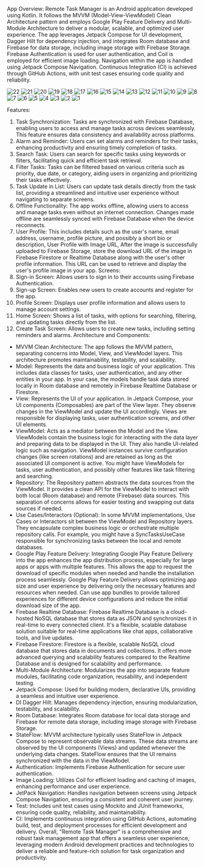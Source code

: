 App Overview:
Remote Task Manager is an Android application developed using Kotlin. It follows the MVVM (Model-View-ViewModel) Clean Architecture pattern and employs Google Play Feature Delivery and Multi-Module Architecture to deliver a modular, scalable, and optimized user experience. The app leverages Jetpack Compose for UI development, Dagger Hilt for dependency injection, and integrates Room database and Firebase for data storage, including image storage with Firebase Storage. Firebase Authentication is used for user authentication, and Coil is employed for efficient image loading. Navigation within the app is handled using Jetpack Compose Navigation. Continuous Integration (CI) is achieved through GitHub Actions, with unit test cases ensuring code quality and reliability.

![22](https://github.com/nagarajudbng/RemoteTaskManager/assets/2852460/2824fbd7-10b4-4723-8ed2-17ec18c17ff7)
![21](https://github.com/nagarajudbng/RemoteTaskManager/assets/2852460/422ae98c-2293-4ebd-a767-afc12d87d904)
![20](https://github.com/nagarajudbng/RemoteTaskManager/assets/2852460/000917c9-6fff-4e7a-9ec5-80338e4f6346)
![19](https://github.com/nagarajudbng/RemoteTaskManager/assets/2852460/e5698eef-7fd5-4bb2-ac67-0d38c6c0fb74)
![18](https://github.com/nagarajudbng/RemoteTaskManager/assets/2852460/8d504d94-78fc-4f04-b635-beacb041c29d)
![17](https://github.com/nagarajudbng/RemoteTaskManager/assets/2852460/a47197d4-b7d1-45dc-977d-618a050a517c)
![16](https://github.com/nagarajudbng/RemoteTaskManager/assets/2852460/1097eb1b-1c10-4505-bbf2-4236661ec1dd)
![15](https://github.com/nagarajudbng/RemoteTaskManager/assets/2852460/b6ab9062-2d66-498d-823d-a2a78417ac5d)
![14](https://github.com/nagarajudbng/RemoteTaskManager/assets/2852460/c95f174a-a5b3-49ce-853d-e516a1afceb4)
![13](https://github.com/nagarajudbng/RemoteTaskManager/assets/2852460/18472d53-d566-408f-bb0b-211c7a8eab10)
![12](https://github.com/nagarajudbng/RemoteTaskManager/assets/2852460/0576da63-27cc-42f7-a683-9c32978f8462)
![11](https://github.com/nagarajudbng/RemoteTaskManager/assets/2852460/8be7af09-d72a-4e90-9c55-6811edbcb6e5)
![10](https://github.com/nagarajudbng/RemoteTaskManager/assets/2852460/dc013afd-bdc8-4761-a499-345b66610a2c)
![9](https://github.com/nagarajudbng/RemoteTaskManager/assets/2852460/6b573857-e582-4873-805b-ee22c6e9780b)
![8](https://github.com/nagarajudbng/RemoteTaskManager/assets/2852460/f32cd576-c9f9-4b7c-b5d8-73eed93a40f8)
![7](https://github.com/nagarajudbng/RemoteTaskManager/assets/2852460/0bff9f0f-9995-4cd4-aa34-539fde400836)
![6](https://github.com/nagarajudbng/RemoteTaskManager/assets/2852460/25013fc7-abbf-4283-885c-68a1a6b11bc8)
![5](https://github.com/nagarajudbng/RemoteTaskManager/assets/2852460/c6975725-95d4-48f7-b67f-40371b9c316a)
![4](https://github.com/nagarajudbng/RemoteTaskManager/assets/2852460/164a8693-03ca-4447-89ed-8f1b602d43db)
![3](https://github.com/nagarajudbng/RemoteTaskManager/assets/2852460/6bce7c83-209a-4559-9c4b-a93ce9e25c17)
![2](https://github.com/nagarajudbng/RemoteTaskManager/assets/2852460/9b24ce7f-21b5-4d52-be82-bd02cdb74539)
![1](https://github.com/nagarajudbng/RemoteTaskManager/assets/2852460/d36a1574-f407-42c8-b7ff-e963af48e237)

Features:
1. Task Synchronization: Tasks are synchronized with Firebase Database, enabling users to access and manage tasks across devices seamlessly. This feature ensures data consistency and availability across platforms.
2. Alarm and Reminder: Users can set alarms and reminders for their tasks, enhancing productivity and ensuring timely completion of tasks.
3. Search Task: Users can search for specific tasks using keywords or filters, facilitating quick and efficient task retrieval.
4. Filter Tasks: Tasks can be filtered based on various criteria such as priority, due date, or category, aiding users in organizing and prioritizing their tasks effectively.
5. Task Update in List: Users can update task details directly from the task list, providing a streamlined and intuitive user experience without navigating to separate screens.
6. Offline Functionality: The app works offline, allowing users to access and manage tasks even without an internet connection. Changes made offline are seamlessly synced with Firebase Database when the device reconnects.
7. User Profile: This includes details such as the user's name, email address, username, profile picture, and possibly a short bio or description, User Profile with Image URL, After the image is successfully uploaded to Firebase Storage, store the download URL of the image in Firebase Firestore or Realtime Database along with the user's other profile information. This URL can be used to retrieve and display the user's profile image in your app.
Screens:
1. Sign-in Screen: Allows users to sign in to their accounts using Firebase Authentication.
2. Sign-up Screen: Enables new users to create accounts and register for the app.
3. Profile Screen: Displays user profile information and allows users to manage account settings.
4. Home Screen: Shows a list of tasks, with options for searching, filtering, and updating tasks directly from the list.
5. Create Task Screen: Allows users to create new tasks, including setting reminders and alarms.
Architecture and Components:
* MVVM Clean Architecture: The app follows the MVVM pattern, separating concerns into Model, View, and ViewModel layers. This architecture promotes maintainability, testability, and scalability.
* Model: Represents the data and business logic of your application. This includes data classes for tasks, user authentication, and any other entities in your app. In your case, the models handle task data stored locally in Room database and remotely in Firebase Realtime Database or Firestore.
* View: Represents the UI of your application. In Jetpack Compose, your UI components (Composables) are part of the View layer. They observe changes in the ViewModel and update the UI accordingly. Views are responsible for displaying tasks, user authentication screens, and other UI elements.
* ViewModel: Acts as a mediator between the Model and the View. ViewModels contain the business logic for interacting with the data layer and preparing data to be displayed in the UI. They also handle UI-related logic such as navigation. ViewModel instances survive configuration changes (like screen rotations) and are retained as long as the associated UI component is active. You might have ViewModels for tasks, user authentication, and possibly other features like task filtering and searching.
* Repository: The Repository pattern abstracts the data sources from the ViewModel. It provides a clean API for the ViewModel to interact with both local (Room database) and remote (Firebase) data sources. This separation of concerns allows for easier testing and swapping out data sources if needed.
* Use Cases/Interactors (Optional): In some MVVM implementations, Use Cases or Interactors sit between the ViewModel and Repository layers. They encapsulate complex business logic or orchestrate multiple repository calls. For example, you might have a SyncTasksUseCase responsible for synchronizing tasks between the local and remote databases.
* Google Play Feature Delivery: Integrating Google Play Feature Delivery into the app enhances the app distribution process, especially for large apps or apps with multiple features. This allows the app to request the download of specific modules when needed and handle the installation process seamlessly. Google Play Feature Delivery allows optimizing app size and user experience by delivering only the necessary features and resources when needed. Can use app bundles to provide tailored experiences for different device configurations and reduce the initial download size of the app.
* Firebase Realtime Database: Firebase Realtime Database is a cloud-hosted NoSQL database that stores data as JSON and synchronizes it in real-time to every connected client. It's a flexible, scalable database solution suitable for real-time applications like chat apps, collaborative tools, and live updates.
* Firebase Firestore: Firestore is a flexible, scalable NoSQL cloud database that stores data in documents and collections. It offers more advanced querying and scalability features compared to the Realtime Database and is designed for scalability and performance.
* Multi-Module Architecture: Modularizes the app into separate feature modules, facilitating code organization, reusability, and independent testing.
* Jetpack Compose: Used for building modern, declarative UIs, providing a seamless and intuitive user experience.
* DI Dagger Hilt: Manages dependency injection, ensuring modularization, testability, and scalability.
* Room Database: Integrates Room database for local data storage and Firebase for remote data storage, including image storage with Firebase Storage.
* StateFlow: MVVM architecture typically uses  StateFlow in Jetpack Compose to represent observable data streams. These data streams are observed by the UI components (Views) and updated whenever the underlying data changes. StateFlow ensures that the UI remains synchronized with the data in the ViewModel.
* Authentication: Implements Firebase Authentication for secure user authentication.
* Image Loading: Utilizes Coil for efficient loading and caching of images, enhancing performance and user experience.
* JetPack Navigation: Handles navigation between screens using Jetpack Compose Navigation, ensuring a consistent and coherent user journey.
* Test: Includes unit test cases using Mockito and JUnit frameworks, ensuring code quality, reliability, and maintainability.
* CI: Implements continuous integration using GitHub Actions, automating build, test, and deployment processes for efficient development and delivery.
Overall, "Remote Task Manager" is a comprehensive and robust task management app that offers a seamless user experience, leveraging modern Android development practices and technologies to deliver a reliable and feature-rich solution for task organization and productivity.


